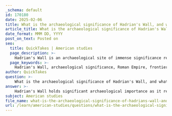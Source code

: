 ```yaml
---
_schema: default
id: 170180
date: 2025-02-06
title: What is the archaeological significance of Hadrian's Wall, and what efforts have been made for its preservation?
article_title: What is the archaeological significance of Hadrian's Wall, and what efforts have been made for its preservation?
date_format: MMM DD, YYYY
post_on_text: Posted on
seo:
  title: QuickTakes | American studies
  page_description: >-
    Hadrian's Wall is an archaeological site of immense significance representing the Roman Empire's frontier in northern England. Efforts for its preservation include conservation projects, UNESCO designation, community involvement, and educational initiatives that highlight its historical value.
  page_keywords: >-
    Hadrian's Wall, archaeological significance, Roman Empire, frontier, UNESCO World Heritage Site, preservation efforts, conservation projects, community involvement, historical marker, military ambitions, Roman engineering, daily lives of soldiers, fortifications, Vallum Preservation Scheme, public engagement, museums, visitor centers
author: QuickTakes
question: >-
    What is the archaeological significance of Hadrian's Wall, and what efforts have been made for its preservation?
answer: >-
    Hadrian's Wall holds significant archaeological importance as it represents the most visible and well-known frontier of the Roman Empire. Stretching approximately 73 miles across northern England, it was constructed in the early second century AD to protect Roman territories from the tribes to the north, particularly the Caledonians. The Wall not only showcases Roman engineering prowess but also serves as a historical marker of the Roman Empire's reach and its military ambitions.\n\nThe archaeological significance of Hadrian's Wall is underscored by the extensive body of material that has been uncovered through various research methods, including surveys, geophysics, and excavations. These efforts have revealed insights into the daily lives of the Roman soldiers stationed there, the fortifications, and the broader context of Roman-British relations during that period. The Wall's designation as a UNESCO World Heritage Site in 1987 further emphasizes its cultural and historical value, recognizing it as a symbol of the power of the Roman Empire.\n\nIn terms of preservation efforts, several initiatives have been undertaken to maintain and protect Hadrian's Wall. These include:\n\n1. **Conservation Projects**: Ongoing efforts to repair and stabilize sections of the Wall to prevent deterioration and ensure its structural integrity.\n   \n2. **UNESCO World Heritage Designation**: This designation has led to increased awareness and funding for preservation activities, ensuring that the Wall and its associated archaeological remains are protected under international guidelines.\n\n3. **Hadrian's Wall and Vallum Preservation Scheme**: Established in 1931 and confirmed in 1943, this scheme has significantly increased the proportion of the Wall's remains that are legally protected, ensuring that they are preserved for future generations.\n\n4. **Community and Academic Involvement**: Local communities, historians, and archaeologists have been actively involved in preservation efforts, including excavations and educational programs to raise awareness about the Wall's significance.\n\n5. **Public Engagement**: Museums and visitor centers, such as the Segedunum Roman Fort and Museum at Wallsend, provide educational resources and promote the historical context of Hadrian's Wall, fostering public interest and support for its preservation.\n\nOverall, the combination of archaeological research, legal protections, and community involvement has played a crucial role in safeguarding Hadrian's Wall as a vital piece of world heritage.
subject: American studies
file_name: what-is-the-archaeological-significance-of-hadrians-wall-and-what-efforts-have-been-made-for-its-preservation.md
url: /learn/american-studies/questions/what-is-the-archaeological-significance-of-hadrians-wall-and-what-efforts-have-been-made-for-its-preservation
---
```


&nbsp;